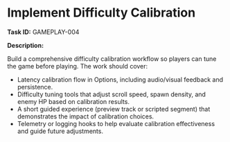 # Implement Difficulty Calibration

**Task ID:** GAMEPLAY-004

**Description:**

Build a comprehensive difficulty calibration workflow so players can tune the game before playing. The work should cover:

- Latency calibration flow in Options, including audio/visual feedback and persistence.
- Difficulty tuning tools that adjust scroll speed, spawn density, and enemy HP based on calibration results.
- A short guided experience (preview track or scripted segment) that demonstrates the impact of calibration choices.
- Telemetry or logging hooks to help evaluate calibration effectiveness and guide future adjustments.
